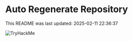 # Auto Regenerate Repository

This README was last updated: 2025-02-11 22:36:37

 ![TryHackMe](https://tryhackme.com/badge/533634)
